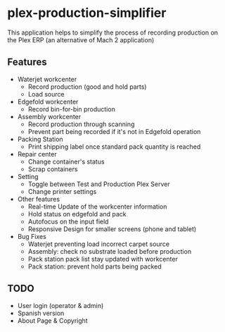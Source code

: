 # plex-production-simplifier

This application helps to simplify the process of recording production on the Plex ERP (an alternative of Mach 2 application)

## Features

- Waterjet workcenter
  - Record production (good and hold parts)
  - Load source
- Edgefold workcenter
  - Record bin-for-bin production
- Assembly workcenter
  - Record production through scanning
  - Prevent part being recorded if it's not in Edgefold operation
- Packing Station
  - Print shipping label once standard pack quantity is reached
- Repair center
  - Change container's status
  - Scrap containers
- Setting
  - Toggle between Test and Production Plex Server
  - Change printer settings
- Other features
  - Real-time Update of the workcenter information
  - Hold status on edgefold and pack
  - Autofocus on the input field
  - Responsive Design for smaller screens (phone and tablet)
- Bug Fixes
  - Waterjet preventing load incorrect carpet source
  - Assembly: check no substrate loaded before production
  - Pack station pack list stay updated with workcenter
  - Pack station: prevent hold parts being packed

## TODO

- User login (operator & admin)
- Spanish version
- About Page & Copyright
